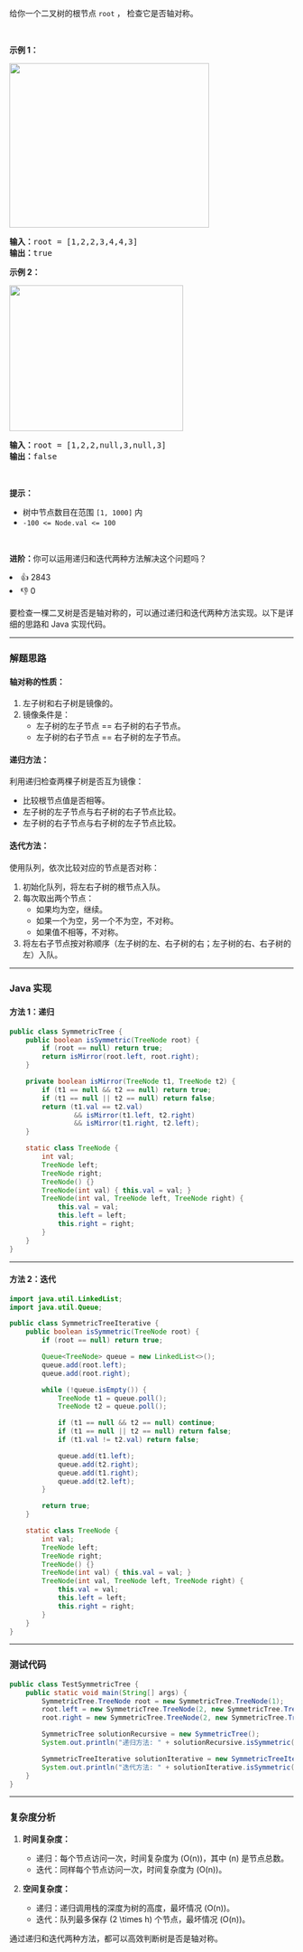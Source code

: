 <p>给你一个二叉树的根节点 <code>root</code> ， 检查它是否轴对称。</p>

<p>&nbsp;</p>

<p><strong>示例 1：</strong></p> 
<img alt="" src="https://pic.leetcode.cn/1698026966-JDYPDU-image.png" style="width: 354px; height: 291px;" /> 
<pre>
<strong>输入：</strong>root = [1,2,2,3,4,4,3]
<strong>输出：</strong>true
</pre>

<p><strong>示例 2：</strong></p> 
<img alt="" src="https://pic.leetcode.cn/1698027008-nPFLbM-image.png" style="width: 308px; height: 258px;" /> 
<pre>
<strong>输入：</strong>root = [1,2,2,null,3,null,3]
<strong>输出：</strong>false
</pre>

<p>&nbsp;</p>

<p><strong>提示：</strong></p>

<ul> 
 <li>树中节点数目在范围 <code>[1, 1000]</code> 内</li> 
 <li><code>-100 &lt;= Node.val &lt;= 100</code></li> 
</ul>

<p>&nbsp;</p>

<p><strong>进阶：</strong>你可以运用递归和迭代两种方法解决这个问题吗？</p>

<div><li>👍 2843</li><li>👎 0</li></div>

要检查一棵二叉树是否是轴对称的，可以通过递归和迭代两种方法实现。以下是详细的思路和 Java 实现代码。

---

### 解题思路

#### 轴对称的性质：
1. 左子树和右子树是镜像的。
2. 镜像条件是：
    - 左子树的左子节点 == 右子树的右子节点。
    - 左子树的右子节点 == 右子树的左子节点。

#### 递归方法：
利用递归检查两棵子树是否互为镜像：
- 比较根节点值是否相等。
- 左子树的左子节点与右子树的右子节点比较。
- 左子树的右子节点与右子树的左子节点比较。

#### 迭代方法：
使用队列，依次比较对应的节点是否对称：
1. 初始化队列，将左右子树的根节点入队。
2. 每次取出两个节点：
    - 如果均为空，继续。
    - 如果一个为空，另一个不为空，不对称。
    - 如果值不相等，不对称。
3. 将左右子节点按对称顺序（左子树的左、右子树的右；左子树的右、右子树的左）入队。

---

### Java 实现

#### 方法 1：递归

```java
public class SymmetricTree {
    public boolean isSymmetric(TreeNode root) {
        if (root == null) return true;
        return isMirror(root.left, root.right);
    }

    private boolean isMirror(TreeNode t1, TreeNode t2) {
        if (t1 == null && t2 == null) return true;
        if (t1 == null || t2 == null) return false;
        return (t1.val == t2.val)
                && isMirror(t1.left, t2.right)
                && isMirror(t1.right, t2.left);
    }

    static class TreeNode {
        int val;
        TreeNode left;
        TreeNode right;
        TreeNode() {}
        TreeNode(int val) { this.val = val; }
        TreeNode(int val, TreeNode left, TreeNode right) {
            this.val = val;
            this.left = left;
            this.right = right;
        }
    }
}
```

---

#### 方法 2：迭代

```java
import java.util.LinkedList;
import java.util.Queue;

public class SymmetricTreeIterative {
    public boolean isSymmetric(TreeNode root) {
        if (root == null) return true;

        Queue<TreeNode> queue = new LinkedList<>();
        queue.add(root.left);
        queue.add(root.right);

        while (!queue.isEmpty()) {
            TreeNode t1 = queue.poll();
            TreeNode t2 = queue.poll();

            if (t1 == null && t2 == null) continue;
            if (t1 == null || t2 == null) return false;
            if (t1.val != t2.val) return false;

            queue.add(t1.left);
            queue.add(t2.right);
            queue.add(t1.right);
            queue.add(t2.left);
        }

        return true;
    }

    static class TreeNode {
        int val;
        TreeNode left;
        TreeNode right;
        TreeNode() {}
        TreeNode(int val) { this.val = val; }
        TreeNode(int val, TreeNode left, TreeNode right) {
            this.val = val;
            this.left = left;
            this.right = right;
        }
    }
}
```

---

### 测试代码

```java
public class TestSymmetricTree {
    public static void main(String[] args) {
        SymmetricTree.TreeNode root = new SymmetricTree.TreeNode(1);
        root.left = new SymmetricTree.TreeNode(2, new SymmetricTree.TreeNode(3), new SymmetricTree.TreeNode(4));
        root.right = new SymmetricTree.TreeNode(2, new SymmetricTree.TreeNode(4), new SymmetricTree.TreeNode(3));

        SymmetricTree solutionRecursive = new SymmetricTree();
        System.out.println("递归方法: " + solutionRecursive.isSymmetric(root)); // 输出: true

        SymmetricTreeIterative solutionIterative = new SymmetricTreeIterative();
        System.out.println("迭代方法: " + solutionIterative.isSymmetric(root)); // 输出: true
    }
}
```

---

### 复杂度分析

1. **时间复杂度：**
    - 递归：每个节点访问一次，时间复杂度为 \(O(n)\)，其中 \(n\) 是节点总数。
    - 迭代：同样每个节点访问一次，时间复杂度为 \(O(n)\)。

2. **空间复杂度：**
    - 递归：递归调用栈的深度为树的高度，最坏情况 \(O(n)\)。
    - 迭代：队列最多保存 \(2 \times h\) 个节点，最坏情况 \(O(n)\)。

通过递归和迭代两种方法，都可以高效判断树是否是轴对称。